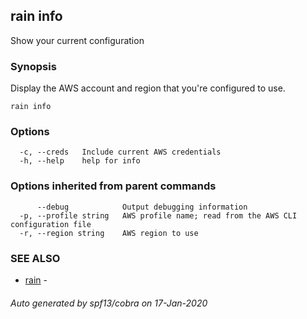 ## rain info

Show your current configuration

### Synopsis

Display the AWS account and region that you're configured to use.

```
rain info
```

### Options

```
  -c, --creds   Include current AWS credentials
  -h, --help    help for info
```

### Options inherited from parent commands

```
      --debug            Output debugging information
  -p, --profile string   AWS profile name; read from the AWS CLI configuration file
  -r, --region string    AWS region to use
```

### SEE ALSO

* [rain](index.md)	 - 

###### Auto generated by spf13/cobra on 17-Jan-2020
